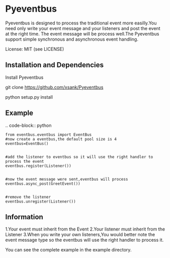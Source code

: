 Pyeventbus
====================


Pyeventbus is designed to process the traditional event more easilly.You need only write your event message and your
listeners and post the event at the right time. The event message will be process well.The Pyeventbus support simple 
synchronous and asynchronous event handling.

License: MIT (see LICENSE)

Installation and Dependencies
-----------------------------

Install Pyeventbus 

git clone https://github.com/xsank/Pyeventbus

python setup.py install


Example
-------

.. code-block:: python

    from eventbus.eventbus import EventBus
	#now create a eventbus,the default pool size is 4
	eventbus=EventBus()
	
	
	#add the listener to eventbus so it will use the right handler to process the event
	eventbus.register(Listener())
	
	
	#now the event message were sent,eventbus will process
	eventbus.async_post(GreetEvent())
	
	
	#remove the listener
	eventbus.unregister(Listener())
	
	

Information
-----------
1.Your event must inherit from the Event
2.Your listener must inherit from the Listener
3.When you write your own listeners,You would better note the event message type so the eventbus will use the right handler to process it.
	
You can see the complete example in the example directory.
